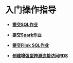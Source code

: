 # 入门操作指导<a name="dli_01_0220"></a>

-   **[提交SQL作业](提交SQL作业.md)**  

-   **[提交Spark作业](提交Spark作业.md)**  

-   **[提交Flink SQL作业](提交Flink-SQL作业.md)**  

-   **[创建增强型跨源连接访问RDS](创建增强型跨源连接访问RDS.md)**  


